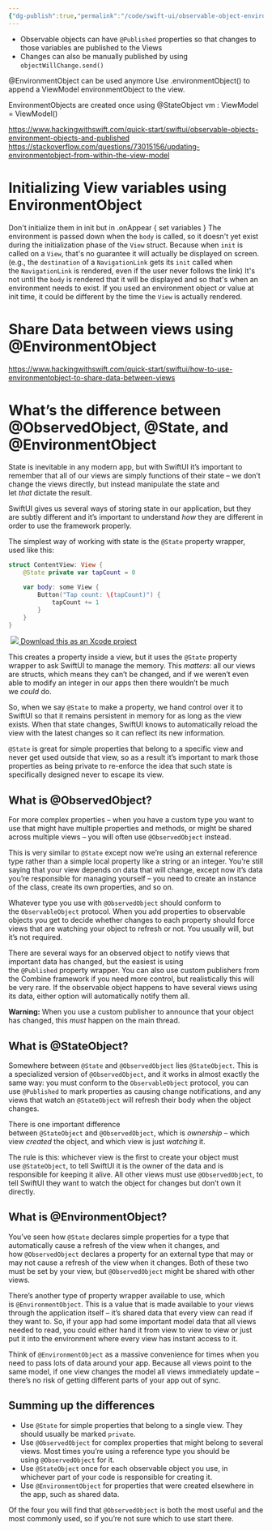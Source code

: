 ```yaml
---
{"dg-publish":true,"permalink":"/code/swift-ui/observable-object-environment-object/"}
---
```



- Observable objects can have `@Published` properties so that changes to those variables are published to the Views
- Changes can also be manually published by using `objectWillChange.send()`

@EnvironmentObject can be used anymore
Use .environmentObject() to append a ViewModel environmentObject to the view. 

EnvironmentObjects are created once using @StateObject vm : ViewModel = ViewModel()


https://www.hackingwithswift.com/quick-start/swiftui/observable-objects-environment-objects-and-published
https://stackoverflow.com/questions/73015156/updating-environmentobject-from-within-the-view-model


# Initializing View variables using EnvironmentObject
Don't initialize them in init but in .onAppear { set variables }
The environment is passed down when the `body` is called, so it doesn't yet exist during the initialization phase of the `View` struct.
Because when `init` is called on a `View`, that's no guarantee it will actually be displayed on screen. (e.g., the `destination` of a `NavigationLink` gets its `init` called when the `NavigationLink` is rendered, even if the user never follows the link) It's not until the `body` is rendered that it will be displayed and so that's when an environment needs to exist. If you used an environment object or value at init time, it could be different by the time the `View` is actually rendered.

# Share Data between views using @EnvironmentObject

https://www.hackingwithswift.com/quick-start/swiftui/how-to-use-environmentobject-to-share-data-between-views


# What’s the difference between @ObservedObject, @State, and @EnvironmentObject

State is inevitable in any modern app, but with SwiftUI it’s important to remember that all of our views are simply functions of their state – we don’t change the views directly, but instead manipulate the state and let _that_ dictate the result.

SwiftUI gives us several ways of storing state in our application, but they are subtly different and it’s important to understand _how_ they are different in order to use the framework properly.

The simplest way of working with state is the `@State` property wrapper, used like this:

```swift
struct ContentView: View {
    @State private var tapCount = 0

    var body: some View {
        Button("Tap count: \(tapCount)") {
            tapCount += 1
        }
    }
}
```

 [![](https://www.hackingwithswift.com/img/xcode-icon.png) Download this as an Xcode project](https://www.hackingwithswift.com/files/projects/swiftui/whats-the-difference-between-atobservedobject-atstate-and-atenvironmentobject-1.zip)

This creates a property inside a view, but it uses the `@State` property wrapper to ask SwiftUI to manage the memory. This _matters_: all our views are structs, which means they can’t be changed, and if we weren’t even able to modify an integer in our apps then there wouldn’t be much we _could_ do.

So, when we say `@State` to make a property, we hand control over it to SwiftUI so that it remains persistent in memory for as long as the view exists. When that state changes, SwiftUI knows to automatically reload the view with the latest changes so it can reflect its new information.

`@State` is great for simple properties that belong to a specific view and never get used outside that view, so as a result it’s important to mark those properties as being private to re-enforce the idea that such state is specifically designed never to escape its view.

## What is @ObservedObject?

For more complex properties – when you have a custom type you want to use that might have multiple properties and methods, or might be shared across multiple views – you will often use `@ObservedObject` instead. 

This is very similar to `@State` except now we’re using an external reference type rather than a simple local property like a string or an integer. You’re still saying that your view depends on data that will change, except now it’s data you’re responsible for managing yourself – you need to create an instance of the class, create its own properties, and so on.

Whatever type you use with `@ObservedObject` should conform to the `ObservableObject` protocol. When you add properties to observable objects you get to decide whether changes to each property should force views that are watching your object to refresh or not. You usually will, but it’s not required.

There are several ways for an observed object to notify views that important data has changed, but the easiest is using the `@Published` property wrapper. You can also use custom publishers from the Combine framework if you need more control, but realistically this will be very rare. If the observable object happens to have several views using its data, either option will automatically notify them all.

**Warning:** When you use a custom publisher to announce that your object has changed, this _must_ happen on the main thread.

## What is @StateObject?

Somewhere between `@State` and `@ObservedObject` lies `@StateObject`. This is a specialized version of `@ObservedObject`, and it works in almost exactly the same way: you must conform to the `ObservableObject` protocol, you can use `@Published` to mark properties as causing change notifications, and any views that watch an `@StateObject` will refresh their body when the object changes.

There is one important difference between `@StateObject` and `@ObservedObject`, which is _ownership_ – which view _created_ the object, and which view is just _watching_ it.

The rule is this: whichever view is the first to create your object must use `@StateObject`, to tell SwiftUI it is the owner of the data and is responsible for keeping it alive. All other views must use `@ObservedObject`, to tell SwiftUI they want to watch the object for changes but don’t own it directly.

## What is @EnvironmentObject?

You’ve seen how `@State` declares simple properties for a type that automatically cause a refresh of the view when it changes, and how `@ObservedObject` declares a property for an external type that may or may not cause a refresh of the view when it changes. Both of these two must be set by your view, but `@ObservedObject` might be shared with other views.

There’s another type of property wrapper available to use, which is `@EnvironmentObject`. This is a value that is made available to your views through the application itself – it’s shared data that every view can read if they want to. So, if your app had some important model data that all views needed to read, you could either hand it from view to view to view or just put it into the environment where every view has instant access to it.

Think of `@EnvironmentObject` as a massive convenience for times when you need to pass lots of data around your app. Because all views point to the same model, if one view changes the model all views immediately update – there’s no risk of getting different parts of your app out of sync.

## Summing up the differences

-   Use `@State` for simple properties that belong to a single view. They should usually be marked `private`.
-   Use `@ObservedObject` for complex properties that might belong to several views. Most times you’re using a reference type you should be using `@ObservedObject` for it.
-   Use `@StateObject` once for each observable object you use, in whichever part of your code is responsible for creating it.
-   Use `@EnvironmentObject` for properties that were created elsewhere in the app, such as shared data.

Of the four you will find that `@ObservedObject` is both the most useful and the most commonly used, so if you’re not sure which to use start there.